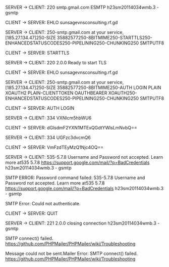 SERVER -> CLIENT: 220 smtp.gmail.com ESMTP h23sm20114034wmb.3 - gsmtp

CLIENT -> SERVER: EHLO sunsagevnsconsulting.rf.gd

SERVER -> CLIENT: 250-smtp.gmail.com at your service, [185.27.134.47]250-SIZE 35882577250-8BITMIME250-STARTTLS250-ENHANCEDSTATUSCODES250-PIPELINING250-CHUNKING250 SMTPUTF8

CLIENT -> SERVER: STARTTLS

SERVER -> CLIENT: 220 2.0.0 Ready to start TLS

CLIENT -> SERVER: EHLO sunsagevnsconsulting.rf.gd

SERVER -> CLIENT: 250-smtp.gmail.com at your service, [185.27.134.47]250-SIZE 35882577250-8BITMIME250-AUTH LOGIN PLAIN XOAUTH2 PLAIN-CLIENTTOKEN OAUTHBEARER XOAUTH250-ENHANCEDSTATUSCODES250-PIPELINING250-CHUNKING250 SMTPUTF8

CLIENT -> SERVER: AUTH LOGIN

SERVER -> CLIENT: 334 VXNlcm5hbWU6

CLIENT -> SERVER: dGlsdmF2YXN1MTExQGdtYWlsLmNvbQ==

SERVER -> CLIENT: 334 UGFzc3dvcmQ6

CLIENT -> SERVER: VmFzdTEyMzQ1Njc4OQ==

SERVER -> CLIENT: 535-5.7.8 Username and Password not accepted. Learn more at535 5.7.8  https://support.google.com/mail/?p=BadCredentials h23sm20114034wmb.3 - gsmtp

SMTP ERROR: Password command failed: 535-5.7.8 Username and Password not accepted. Learn more at535 5.7.8  https://support.google.com/mail/?p=BadCredentials h23sm20114034wmb.3 - gsmtp

SMTP Error: Could not authenticate.

CLIENT -> SERVER: QUIT

SERVER -> CLIENT: 221 2.0.0 closing connection h23sm20114034wmb.3 - gsmtp

SMTP connect() failed. https://github.com/PHPMailer/PHPMailer/wiki/Troubleshooting

Message could not be sent.Mailer Error: SMTP connect() failed. https://github.com/PHPMailer/PHPMailer/wiki/Troubleshooting